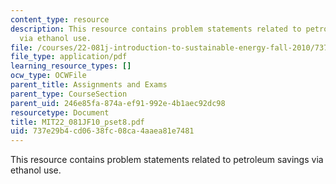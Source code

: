 ```yaml
---
content_type: resource
description: This resource contains problem statements related to petroleum savings
  via ethanol use.
file: /courses/22-081j-introduction-to-sustainable-energy-fall-2010/737e29b4cd0638fc08ca4aaea81e7481_MIT22_081JF10_pset8.pdf
file_type: application/pdf
learning_resource_types: []
ocw_type: OCWFile
parent_title: Assignments and Exams
parent_type: CourseSection
parent_uid: 246e85fa-874a-ef91-992e-4b1aec92dc98
resourcetype: Document
title: MIT22_081JF10_pset8.pdf
uid: 737e29b4-cd06-38fc-08ca-4aaea81e7481
---
```

This resource contains problem statements related to petroleum savings via ethanol use.